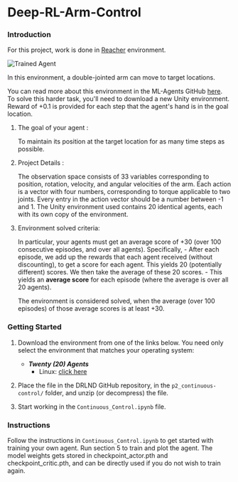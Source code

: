 # Deep-RL-Arm-Control

[//]: # (Image References)

[image1]: https://user-images.githubusercontent.com/10624937/43851024-320ba930-9aff-11e8-8493-ee547c6af349.gif "Trained Agent"
[image2]: https://user-images.githubusercontent.com/10624937/43851646-d899bf20-9b00-11e8-858c-29b5c2c94ccc.png "Crawler"

### Introduction

For this project, work is done in [Reacher](https://github.com/Unity-Technologies/ml-agents/blob/master/docs/Learning-Environment-Examples.md#reacher) environment.

![Trained Agent][image1]

In this environment, a double-jointed arm can move to target locations.   

You can read more about this environment in the ML-Agents GitHub [here](https://github.com/Unity-Technologies/ml-agents/blob/master/docs/Learning-Environment-Examples.md#soccer-twos).  To solve this harder task, you'll need to download a new Unity environment. Reward of +0.1 is provided for each step that the agent's hand is in the goal location. 

1. The goal of your agent :  

    To maintain its position at the target location for as many time steps as possible.

2. Project Details : 

    The observation space consists of 33 variables corresponding to position, rotation, velocity, and angular velocities of the arm. Each action is a vector with four numbers, corresponding to torque applicable to two joints. Every entry in the action vector should be a number between -1 and 1. The Unity environment used contains 20 identical agents, each with its own copy of the environment.  

3. Environment solved criteria:

    In particular, your agents must get an average score of +30 (over 100 consecutive episodes, and over all agents).  Specifically,
        - After each episode, we add up the rewards that each agent received (without discounting), to get a score for each agent.  This yields 20 (potentially different) scores.  We then take the average of these 20 scores. 
        - This yields an **average score** for each episode (where the average is over all 20 agents).

    The environment is considered solved, when the average (over 100 episodes) of those average scores is at least +30. 

### Getting Started

1. Download the environment from one of the links below.  You need only select the environment that matches your operating system:

    - **_Twenty (20) Agents_**
        - Linux: [click here](https://s3-us-west-1.amazonaws.com/udacity-drlnd/P2/Reacher/Reacher_Linux.zip)

2. Place the file in the DRLND GitHub repository, in the `p2_continuous-control/` folder, and unzip (or decompress) the file. 

3. Start working in the `Continuous_Control.ipynb` file.

### Instructions

Follow the instructions in `Continuous_Control.ipynb` to get started with training your own agent. Run section 5 to train and plot the agent. The model weights gets stored in checkpoint_actor.pth and checkpoint_critic.pth, and can be directly used if you do not wish to train again.


